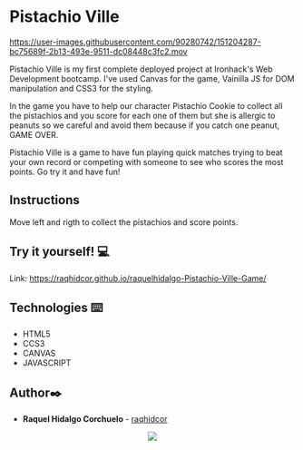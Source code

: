 # Pistachio Ville 


https://user-images.githubusercontent.com/90280742/151204287-bc75689f-2b13-493e-9511-dc08448c3fc2.mov


Pistachio Ville is my first complete deployed project at Ironhack's Web Development bootcamp. I've used Canvas for the game, Vainilla JS for DOM manipulation and CSS3 for the styling. 

In the game you have to help our character Pistachio Cookie to collect all the pistachios and you score for each one of them but she is allergic to peanuts so we careful and avoid them because if you catch one peanut, GAME OVER.

Pistachio Ville is a game to have fun playing quick matches trying to beat your own record or competing with someone to see who scores the most points. Go try it and have fun!


## Instructions 

Move left and rigth to collect the pistachios and score points. 

## Try it yourself! :computer:

Link: https://raqhidcor.github.io/raquelhidalgo-Pistachio-Ville-Game/


## Technologies ⌨️
* HTML5
* CCS3
* CANVAS
* JAVASCRIPT


## Author✒️
* **Raquel Hidalgo Corchuelo** - [raqhidcor](https://github.com/raqhidcor)

<div align='center'> 

 <a href="https://www.linkedin.com/in/raquel-hidalgo-corchuelo/" target="_blank"><img src="https://img.shields.io/badge/-LinkedIn-%230077B5?style=for-the-badge&logo=linkedin&logoColor=white" target="_blank"></a>
  
</div>
